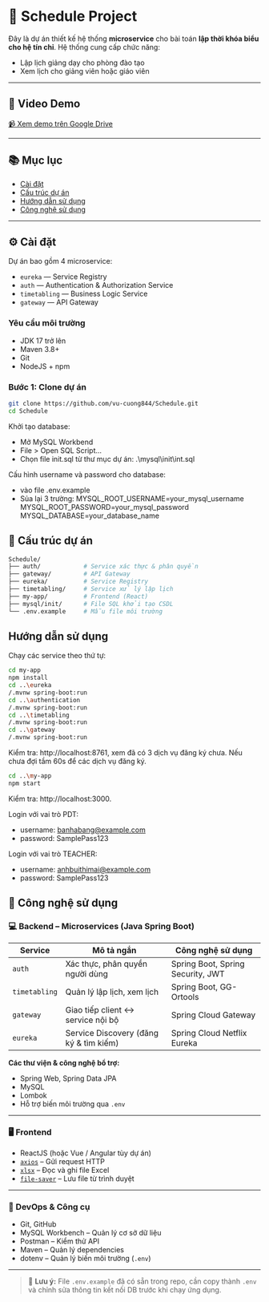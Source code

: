 # 📅 Schedule Project

Đây là dự án thiết kế hệ thống **microservice** cho bài toán **lập thời khóa biểu cho hệ tín chỉ**. Hệ thống cung cấp chức năng:

- Lập lịch giảng dạy cho phòng đào tạo
- Xem lịch cho giảng viên hoặc giáo viên

---

## 🎥 Video Demo

[📹 Xem demo trên Google Drive](https://drive.google.com/file/d/1iW8o2BGfQ0uHuMs9WwFCVBnW0owFO7AD/view?usp=drive_link)

---

## 📚 Mục lục

- [Cài đặt](#cài-đặt)
- [Cấu trúc dự án](#cấu-trúc-dự-án)
- [Hướng dẫn sử dụng](#hướng-dẫn-sử-dụng)
- [Công nghệ sử dụng](#công-nghệ-sử-dụng)

---

## ⚙️ Cài đặt

Dự án bao gồm 4 microservice:

- `eureka` — Service Registry
- `auth` — Authentication & Authorization Service
- `timetabling` — Business Logic Service
- `gateway` — API Gateway

### Yêu cầu môi trường

- JDK 17 trở lên  
- Maven 3.8+  
- Git  
- NodeJS + npm  

### Bước 1: Clone dự án

```bash
git clone https://github.com/vu-cuong844/Schedule.git
cd Schedule
```
Khởi tạo database:
- Mở MySQL Workbend
- File > Open SQL Script...
- Chọn file init.sql từ thư mục dự án: .\mysql\init\int.sql

Cấu hình username và password cho database:
- vào file .env.example
- Sủa lại 3 trường: 
    MYSQL_ROOT_USERNAME=your_mysql_username
    MYSQL_ROOT_PASSWORD=your_mysql_password
    MYSQL_DATABASE=your_database_name


## 📁 Cấu trúc dự án

```bash
Schedule/
├── auth/            # Service xác thực & phân quyền
├── gateway/         # API Gateway
├── eureka/          # Service Registry
├── timetabling/     # Service xử lý lập lịch
├── my-app/          # Frontend (React)
├── mysql/init/      # File SQL khởi tạo CSDL
└── .env.example     # Mẫu file môi trường
```


## Hướng dẫn sử dụng

Chạy các service theo thứ tự:
```bash
cd my-app
npm install
cd ..\eureka
/.mvnw spring-boot:run
cd ..\authentication
/.mvnw spring-boot:run
cd ..\timetabling
/.mvnw spring-boot:run
cd ..\gateway
/.mvnw spring-boot:run
```

Kiểm tra: http://localhost:8761, xem đã có 3 dịch vụ đăng ký chưa. Nếu chưa đợi tầm 60s để các dịch vụ đăng ký.

```bash
cd ..\my-app
npm start
```
Kiểm tra: http://localhost:3000.

Login với vai trò PDT:
- username: banhabang@example.com
- password: SamplePass123

Login với vai trò TEACHER:
- username: anhbuithimai@example.com
- password: SamplePass123


## 🧰 Công nghệ sử dụng

### 💻 Backend – Microservices (Java Spring Boot)

| Service     | Mô tả ngắn                          | Công nghệ sử dụng                         |
|-------------|-------------------------------------|-------------------------------------------|
| `auth`      | Xác thực, phân quyền người dùng     | Spring Boot, Spring Security, JWT         |
| `timetabling`  | Quản lý lập lịch, xem lịch  | Spring Boot, GG-Ortools             |
| `gateway`   | Giao tiếp client ↔ service nội bộ   | Spring Cloud Gateway                      |
| `eureka`    | Service Discovery (đăng ký & tìm kiếm) | Spring Cloud Netflix Eureka           |

**Các thư viện & công nghệ bổ trợ:**

- Spring Web, Spring Data JPA
- MySQL
- Lombok
- Hỗ trợ biến môi trường qua `.env`

---

### 🖥️ Frontend 

- ReactJS (hoặc Vue / Angular tùy dự án)
- [`axios`](https://www.npmjs.com/package/axios) – Gửi request HTTP
- [`xlsx`](https://www.npmjs.com/package/xlsx) – Đọc và ghi file Excel
- [`file-saver`](https://www.npmjs.com/package/file-saver) – Lưu file từ trình duyệt
---

### 🔧 DevOps & Công cụ

- Git, GitHub
- MySQL Workbench – Quản lý cơ sở dữ liệu
- Postman – Kiểm thử API
- Maven – Quản lý dependencies
- dotenv – Quản lý biến môi trường (`.env`)

---

> 📌 **Lưu ý:** File `.env.example` đã có sẵn trong repo, cần copy thành `.env` và chỉnh sửa thông tin kết nối DB trước khi chạy ứng dụng.




